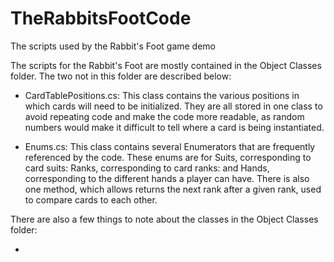 # TheRabbitsFootCode
The scripts used by the Rabbit's Foot game demo

The scripts for the Rabbit's Foot are mostly contained in the Object Classes folder. The two not in this folder are described below:

- CardTablePositions.cs: This class contains the various positions in which cards will need to be initialized. They are all stored in one class to avoid repeating code and make the code more readable, as random numbers would make it difficult to tell where a card is being instantiated.
  
- Enums.cs: This class contains several Enumerators that are frequently referenced by the code. These enums are for Suits, corresponding to card suits: Ranks, corresponding to card ranks: and Hands, corresponding to the different hands a player can have. There is also one method, which allows returns the next rank after a given rank, used to compare cards to each other.

There are also a few things to note about the classes in the Object Classes folder:

- 
